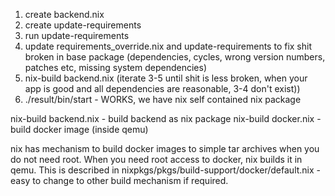 1. create backend.nix
2. create update-requirements
3. run update-requirements
4. update requirements_override.nix and update-requirements to fix shit broken in base package (dependencies, cycles, wrong version numbers, patches etc, missing system dependencies)
5. nix-build backend.nix (iterate 3-5 until shit is less broken, when your app is good and all dependencies are reasonable, 3-4 don't exist))
6. ./result/bin/start - WORKS, we have nix self contained nix package



nix-build backend.nix - build backend as nix package
nix-build docker.nix - build docker image (inside qemu)

nix has mechanism to build docker images to simple tar archives when you do not need root.
When you need root access to docker, nix builds it in qemu. This is described in 
nixpkgs/pkgs/build-support/docker/default.nix - easy to change to other build mechanism if required.

